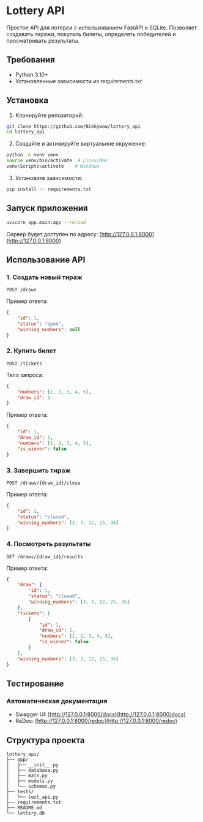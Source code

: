 
# Lottery API

Простое API для лотереи с использованием FastAPI и SQLite. Позволяет создавать тиражи, покупать билеты, определять победителей и просматривать результаты.

## Требования

- Python 3.10+
- Установленные зависимости из requirements.txt

## Установка

1. Клонируйте репозиторий:
```bash
git clone https://github.com/Nikkywow/lottery_api
cd lottery_api
```

2. Создайте и активируйте виртуальное окружение:
```bash
python -m venv venv
source venv/bin/activate  # Linux/Mac
venv\Scripts\activate    # Windows
```

3. Установите зависимости:
```bash
pip install -r requirements.txt
```

## Запуск приложения

```bash
uvicorn app.main:app --reload
```

Сервер будет доступен по адресу: [http://127.0.0.1:8000](http://127.0.0.1:8000)

## Использование API

### 1. Создать новый тираж
```
POST /draws
```
Пример ответа:
```json
{
    "id": 1,
    "status": "open",
    "winning_numbers": null
}
```

### 2. Купить билет
```
POST /tickets
```
Тело запроса:
```json
{
    "numbers": [1, 2, 3, 4, 5],
    "draw_id": 1
}
```
Пример ответа:
```json
{
    "id": 1,
    "draw_id": 1,
    "numbers": [1, 2, 3, 4, 5],
    "is_winner": false
}
```

### 3. Завершить тираж
```
POST /draws/{draw_id}/close
```
Пример ответа:
```json
{
    "id": 1,
    "status": "closed",
    "winning_numbers": [3, 7, 12, 25, 36]
}
```

### 4. Посмотреть результаты
```
GET /draws/{draw_id}/results
```
Пример ответа:
```json
{
    "draw": {
        "id": 1,
        "status": "closed",
        "winning_numbers": [3, 7, 12, 25, 36]
    },
    "tickets": [
        {
            "id": 1,
            "draw_id": 1,
            "numbers": [1, 2, 3, 4, 5],
            "is_winner": false
        }
    ],
    "winning_numbers": [3, 7, 12, 25, 36]
}
```

## Тестирование

### Автоматическая документация
- Swagger UI: [http://127.0.0.1:8000/docs](http://127.0.0.1:8000/docs)
- ReDoc: [http://127.0.0.1:8000/redoc](http://127.0.0.1:8000/redoc)


## Структура проекта
```
lottery_api/
├── app/
│   ├── __init__.py
│   ├── database.py
│   ├── main.py
│   ├── models.py
│   └── schemas.py
├── tests/
│   └── test_api.py
├── requirements.txt
├── README.md
└── lottery.db
```
